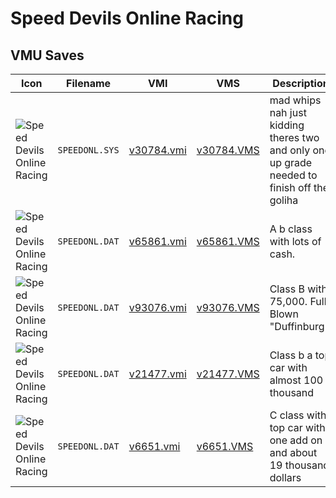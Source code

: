 # Speed Devils Online Racing

## VMU Saves

| Icon | Filename | VMI | VMS | Description |
|------|----------|-----|-----|-------------|
| ![Speed Devils Online Racing](../icons/SPEEDONL.SYS.GIF) | `SPEEDONL.SYS` | [v30784.vmi](v30784.vmi) | [v30784.VMS](v30784.VMS) | mad whips nah just kidding theres two and only one up grade needed to finish off the goliha 
| ![Speed Devils Online Racing](../icons/SPEEDONL.DAT.GIF) | `SPEEDONL.DAT` | [v65861.vmi](v65861.vmi) | [v65861.VMS](v65861.VMS) | A b class with lots of cash. 
| ![Speed Devils Online Racing](../icons/SPEEDONL.DAT.GIF) | `SPEEDONL.DAT` | [v93076.vmi](v93076.vmi) | [v93076.VMS](v93076.VMS) | Class B with 75,000. Full Blown "Duffinburg".  
| ![Speed Devils Online Racing](../icons/SPEEDONL.DAT.GIF) | `SPEEDONL.DAT` | [v21477.vmi](v21477.vmi) | [v21477.VMS](v21477.VMS) | Class b a top car with almost 100 thousand 
| ![Speed Devils Online Racing](../icons/SPEEDONL.DAT.GIF) | `SPEEDONL.DAT` | [v6651.vmi](v6651.vmi) | [v6651.VMS](v6651.VMS) | C class with top car with one add on and about 19 thousand dollars 
